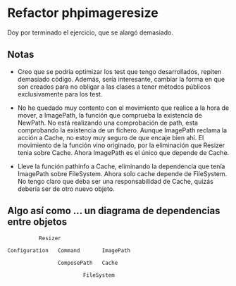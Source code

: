 Refactor phpimageresize
=======

Doy por terminado el ejercicio, que se alargó demasiado. 

Notas
------
  * Creo que se podría optimizar los test que tengo desarrollados, repiten demasiado código. Además, sería interesante, cambiar la forma en que son creados para no obligar a las clases a tener métodos públicos exclusivamente para los test.

  * No he quedado muy contento con el movimiento que realice a la hora de mover, a ImagePath, la función que comprueba la existencia de NewPath. No está realizando una comprobación de path, esta comprobando la existencia de un fichero. Aunque ImagePath reclama la acción a Cache, no estoy muy seguro de que encaje bien ahí. El movimiento de la función vino originado, por la eliminación que Resizer tenia sobre Cache. Ahora ImagePath es el único que depende de Cache.
  
  * Lleve la función pathinfo a Cache, eliminando la dependencia que tenía ImagePath sobre FileSystem. Ahora solo cache depende de FileSystem. No tengo claro que deba ser una responsabilidad de Cache, quizás debería ser de otro nuevo objeto.
  

  
  
Algo así como ... un diagrama de dependencias entre objetos
------

		      Resizer
		    
    Configuration	Command		  ImagePath
					
				    ComposePath	  Cache
					
						    FileSystem
